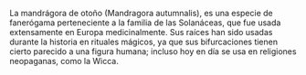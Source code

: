 La mandrágora de otoño (Mandragora autumnalis), es una especie de fanerógama perteneciente a la familia de las Solanáceas, 
que fue usada extensamente en Europa medicinalmente. Sus raíces han sido usadas durante la historia en rituales mágicos, 
ya que sus bifurcaciones tienen cierto parecido a una figura humana; incluso hoy en día se usa en religiones neopaganas, como la Wicca.